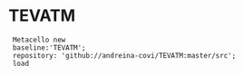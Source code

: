 # TEVATM

```Smalltalk
 Metacello new
 baseline:'TEVATM';
 repository: 'github://andreina-covi/TEVATM:master/src';
 load
 ```
